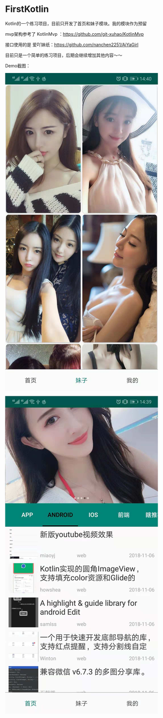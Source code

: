 # FirstKotlin
Kotlin的一个练习项目，目前只开发了首页和妹子模块。我的模块作为预留

mvp架构参考了 KotlinMvp ：https://github.com/git-xuhao/KotlinMvp

接口使用的是 爱吖妹纸：https://github.com/nanchen2251/AiYaGirl

目前只是一个简单的练习项目，后期会继续增加其他内容～～

Demo截图：

![首页](https://github.com/Zhengyi66/FirstKotlin/blob/master/img/ic_home.jpeg)

![妹子](https://github.com/Zhengyi66/FirstKotlin/blob/master/img/ic_girl.jpeg)
